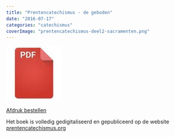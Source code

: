 ```yaml
---
title: "Prentencatechismus - de geboden"
date: "2016-07-17"
categories: "catechismus"
coverImage: "prentencatechismus-deel2-sacramenten.png"
---
```


<!--more-->

[![pdf](images/2bdd26a893f94f1d69b5a89ee751a599-150x150.jpg)](http://prentencatechismus.org/wp-content/uploads/2014/03/prentencatechismus-deel3-geboden.pdf)

[Afdruk bestellen](https://www.peecho.com/print/en/11177)

Het boek is volledig gedigitaliseerd en gepubliceerd op de website [prentencatechismus.org](http://prentencatechismus.org/inhoud/)
